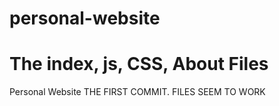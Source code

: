 # personal-website
# The index, js, CSS, About Files
Personal Website
 THE FIRST COMMIT. FILES SEEM TO WORK

